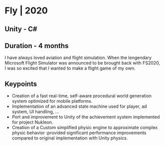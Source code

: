 # Fly | 2020
## Unity - C# #
## Duration - 4 months
I have always loved aviation and flight simulation. When the lengendary Microsoft Flight Simulator was announced to be brought back with FS2020, I was so excited that I wanted to make a flight game of my own.
## Keypoints
* Creation of a fast real-time, self-aware procedural world generation system optimized for mobile platforms.
* Implementation of an advanced state machine used for player, ad system, UI handling, ...
* Port and improvement to Unity of the achievement system implemented for project Nukleon.
* Creation of a Custom simplified physic engine to approximate complex physic behavior :provided significant performance improvements compared to original implementation with Unity physics.